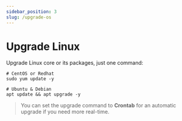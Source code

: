 ```yaml
---
sidebar_position: 3
slug: /upgrade-os
---
```


# Upgrade Linux

Upgrade Linux core or its packages, just one command:

```
# CentOS or Redhat
sudo yum update -y

# Ubuntu & Debian
apt update && apt upgrade -y
```

> You can set the upgrade command to **Crontab** for an automatic upgrade if you need more real-time.  